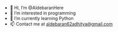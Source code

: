 - 👋 Hi, I’m @AldebaranHere
- 👀 I’m interested in programming
- 🌱 I’m currently learning Python
- 📫 Contact me at aldebaran62adhitya@gmail.com

<!---
AldebaranHere/AldebaranHere is a ✨ special ✨ repository because its `README.md` (this file) appears on your GitHub profile.
You can click the Preview link to take a look at your changes.
--->
